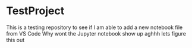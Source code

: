 # TestProject
This is a testing repository to see if I am able to add a new notebook file from VS Code
Why wont the Jupyter notebook show up aghhh lets figure this out
